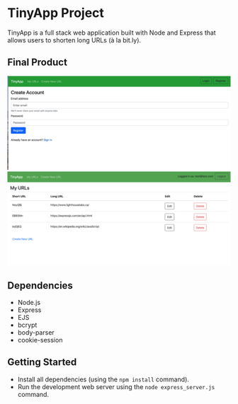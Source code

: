 # TinyApp Project

TinyApp is a full stack web application built with Node and Express that allows users to shorten long URLs (à la bit.ly).

## Final Product

!["Account creation"](https://github.com/jilliankmartin/tinyapp/blob/master/docs/account-creation.jpeg?raw=true)
!["URLs page"](https://github.com/jilliankmartin/tinyapp/blob/master/docs/urls-page.png?raw=true)

## Dependencies

- Node.js
- Express
- EJS
- bcrypt
- body-parser
- cookie-session

## Getting Started

- Install all dependencies (using the `npm install` command).
- Run the development web server using the `node express_server.js` command.